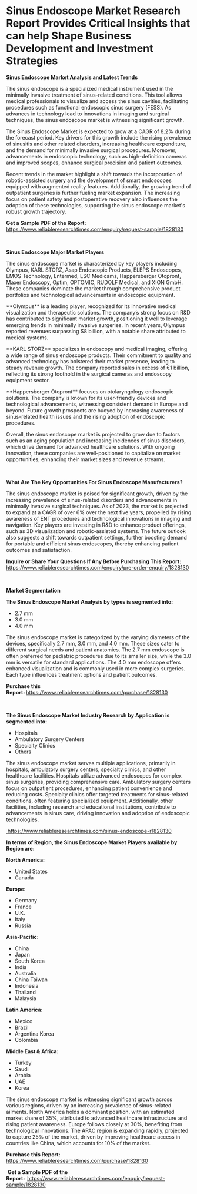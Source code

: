 <p><h1>Sinus Endoscope Market Research Report Provides Critical Insights that can help Shape Business Development and Investment Strategies</h1></p><p><strong>Sinus Endoscope Market Analysis and Latest Trends</strong></p>
<p><p>The sinus endoscope is a specialized medical instrument used in the minimally invasive treatment of sinus-related conditions. This tool allows medical professionals to visualize and access the sinus cavities, facilitating procedures such as functional endoscopic sinus surgery (FESS). As advances in technology lead to innovations in imaging and surgical techniques, the sinus endoscope market is witnessing significant growth.</p><p>The Sinus Endoscope Market is expected to grow at a CAGR of 8.2% during the forecast period. Key drivers for this growth include the rising prevalence of sinusitis and other related disorders, increasing healthcare expenditure, and the demand for minimally invasive surgical procedures. Moreover, advancements in endoscopic technology, such as high-definition cameras and improved scopes, enhance surgical precision and patient outcomes.</p><p>Recent trends in the market highlight a shift towards the incorporation of robotic-assisted surgery and the development of smart endoscopes equipped with augmented reality features. Additionally, the growing trend of outpatient surgeries is further fueling market expansion. The increasing focus on patient safety and postoperative recovery also influences the adoption of these technologies, supporting the sinus endoscope market's robust growth trajectory.</p></p>
<p><strong>Get a Sample PDF of the Report:&nbsp;</strong> <a href="https://www.reliableresearchtimes.com/enquiry/request-sample/1828130?utm_campaign=3046&utm_medium=2&utm_source=Github&utm_content=ia&utm_term=16042025&utm_id=sinus-endoscope">https://www.reliableresearchtimes.com/enquiry/request-sample/1828130</a></p>
<p>&nbsp;</p>
<p><strong>Sinus Endoscope Major Market Players</strong></p>
<p><p>The sinus endoscope market is characterized by key players including Olympus, KARL STORZ, Asap Endoscopic Products, ELEPS Endoscopes, EMOS Technology, Entermed, ESC Medicams, Happersberger Otopront, Maxer Endoscopy, Optim, OPTOMIC, RUDOLF Medical, and XION GmbH. These companies dominate the market through comprehensive product portfolios and technological advancements in endoscopic equipment.</p><p>**Olympus** is a leading player, recognized for its innovative medical visualization and therapeutic solutions. The company’s strong focus on R&D has contributed to significant market growth, positioning it well to leverage emerging trends in minimally invasive surgeries. In recent years, Olympus reported revenues surpassing $8 billion, with a notable share attributed to medical systems.</p><p>**KARL STORZ** specializes in endoscopy and medical imaging, offering a wide range of sinus endoscope products. Their commitment to quality and advanced technology has bolstered their market presence, leading to steady revenue growth. The company reported sales in excess of €1 billion, reflecting its strong foothold in the surgical cameras and endoscopy equipment sector.</p><p>**Happersberger Otopront** focuses on otolaryngology endoscopic solutions. The company is known for its user-friendly devices and technological advancements, witnessing consistent demand in Europe and beyond. Future growth prospects are buoyed by increasing awareness of sinus-related health issues and the rising adoption of endoscopic procedures.</p><p>Overall, the sinus endoscope market is projected to grow due to factors such as an aging population and increasing incidences of sinus disorders, which drive demand for advanced healthcare solutions. With ongoing innovation, these companies are well-positioned to capitalize on market opportunities, enhancing their market sizes and revenue streams.</p></p>
<p>&nbsp;</p>
<p><strong>What Are The Key Opportunities For Sinus Endoscope Manufacturers?</strong></p>
<p><p>The sinus endoscope market is poised for significant growth, driven by the increasing prevalence of sinus-related disorders and advancements in minimally invasive surgical techniques. As of 2023, the market is projected to expand at a CAGR of over 6% over the next five years, propelled by rising awareness of ENT procedures and technological innovations in imaging and navigation. Key players are investing in R&D to enhance product offerings, such as 3D visualization and robotic-assisted systems. The future outlook also suggests a shift towards outpatient settings, further boosting demand for portable and efficient sinus endoscopes, thereby enhancing patient outcomes and satisfaction.</p></p>
<p><strong>Inquire or Share Your Questions If Any Before Purchasing This Report:</strong> <a href="https://www.reliableresearchtimes.com/enquiry/pre-order-enquiry/1828130?utm_campaign=3046&utm_medium=2&utm_source=Github&utm_content=ia&utm_term=16042025&utm_id=sinus-endoscope">https://www.reliableresearchtimes.com/enquiry/pre-order-enquiry/1828130</a></p>
<p>&nbsp;</p>
<p><strong>Market Segmentation</strong></p>
<p><strong>The Sinus Endoscope Market Analysis by types is segmented into:</strong></p>
<p><ul><li>2.7 mm</li><li>3.0 mm</li><li>4.0 mm</li></ul></p>
<p><p>The sinus endoscope market is categorized by the varying diameters of the devices, specifically 2.7 mm, 3.0 mm, and 4.0 mm. These sizes cater to different surgical needs and patient anatomies. The 2.7 mm endoscope is often preferred for pediatric procedures due to its smaller size, while the 3.0 mm is versatile for standard applications. The 4.0 mm endoscope offers enhanced visualization and is commonly used in more complex surgeries. Each type influences treatment options and patient outcomes.</p></p>
<p><strong>Purchase this Report:&nbsp;</strong><a href="https://www.reliableresearchtimes.com/purchase/1828130?utm_campaign=3046&utm_medium=2&utm_source=Github&utm_content=ia&utm_term=16042025&utm_id=sinus-endoscope">https://www.reliableresearchtimes.com/purchase/1828130</a></p>
<p>&nbsp;</p>
<p><strong>The Sinus Endoscope Market Industry Research by Application is segmented into:</strong></p>
<p><ul><li>Hospitals</li><li>Ambulatory Surgery Centers</li><li>Specialty Clinics</li><li>Others</li></ul></p>
<p><p>The sinus endoscope market serves multiple applications, primarily in hospitals, ambulatory surgery centers, specialty clinics, and other healthcare facilities. Hospitals utilize advanced endoscopes for complex sinus surgeries, providing comprehensive care. Ambulatory surgery centers focus on outpatient procedures, enhancing patient convenience and reducing costs. Specialty clinics offer targeted treatments for sinus-related conditions, often featuring specialized equipment. Additionally, other facilities, including research and educational institutions, contribute to advancements in sinus care, driving innovation and adoption of endoscopic technologies.</p></p>
<p><a href="https://www.reliableresearchtimes.com/sinus-endoscope-r1828130?utm_campaign=3046&utm_medium=2&utm_source=Github&utm_content=ia&utm_term=16042025&utm_id=sinus-endoscope">&nbsp;https://www.reliableresearchtimes.com/sinus-endoscope-r1828130</a></p>
<p><strong>In terms of Region, the Sinus Endoscope Market Players available by Region are:</strong></p>
<p>
    <p> <strong> North America: </strong>
        <ul>
            <li>United States</li>
            <li>Canada</li>
        </ul>
        </p> 
    <p> <strong> Europe: </strong>
        <ul>
            <li>Germany</li>
            <li>France</li>
            <li>U.K.</li>
            <li>Italy</li>
            <li>Russia</li>
        </ul>
        </p> 
    <p> <strong> Asia-Pacific: </strong>
        <ul>
            <li>China</li>
            <li>Japan</li>
            <li>South Korea</li>
            <li>India</li>
            <li>Australia</li>
            <li>China Taiwan</li>
            <li>Indonesia</li>
            <li>Thailand</li>
            <li>Malaysia</li>
        </ul>
        </p> 
    <p> <strong> Latin America: </strong>
        <ul>
            <li>Mexico</li>
            <li>Brazil</li>
            <li>Argentina Korea</li>
            <li>Colombia</li>
        </ul>
        </p> 
    <p> <strong> Middle East & Africa: </strong>
        <ul>
            <li>Turkey</li>
            <li>Saudi</li>
            <li>Arabia</li>
            <li>UAE</li>
            <li>Korea</li>
        </ul>
    </p>
    </p>
<p><p>The sinus endoscope market is witnessing significant growth across various regions, driven by an increasing prevalence of sinus-related ailments. North America holds a dominant position, with an estimated market share of 35%, attributed to advanced healthcare infrastructure and rising patient awareness. Europe follows closely at 30%, benefiting from technological innovations. The APAC region is expanding rapidly, projected to capture 25% of the market, driven by improving healthcare access in countries like China, which accounts for 10% of the market.</p></p>
<p><strong>Purchase this Report: </strong><a href="https://www.reliableresearchtimes.com/purchase/1828130?utm_campaign=3046&utm_medium=2&utm_source=Github&utm_content=ia&utm_term=16042025&utm_id=sinus-endoscope">https://www.reliableresearchtimes.com/purchase/1828130</a></p>
<p>&nbsp;<strong>Get a Sample PDF of the Report:&nbsp;&nbsp;</strong><a href="https://www.reliableresearchtimes.com/enquiry/request-sample/1828130?utm_campaign=3046&utm_medium=2&utm_source=Github&utm_content=ia&utm_term=16042025&utm_id=sinus-endoscope">https://www.reliableresearchtimes.com/enquiry/request-sample/1828130</a></p>
<p><strong></strong></p>
<p><p></p><p></p><p></p></p>